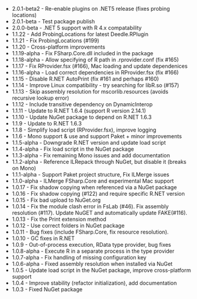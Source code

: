 * 2.0.1-beta2 - Re-enable plugins on .NET5 release (fixes probing locations)
* 2.0.1-beta - Test package publish
* 2.0.0-beta - .NET 5 support with R 4.x compatability
* 1.1.22 - Add ProbingLocations for latest Deedle.RPlugin
* 1.1.21 - Fix ProbingLocations (#199)
* 1.1.20 - Cross-platform improvements
* 1.1.19-alpha - Fix FSharp.Core.dll included in the package
* 1.1.18-alpha - Allow specifying of R path in .rprovider.conf (fix #165)
* 1.1.17 - Fix RProvider.fsx (#166), Mac loading and update dependenices
* 1.1.16-alpha - Load correct dependencies in RProvider.fsx (fix #166)
* 1.1.15 - Disable R.NET AutoPrint (fix #161 and perhaps #160)
* 1.1.14 - Improve Linux compatibility - try searching for libR.so (#157)
* 1.1.13 - Skip assembly resolution for mscorlib.resources (avoids recursive lookup error)
* 1.1.12 - Include transitive dependency on DynamicInterop
* 1.1.11 - Update to R.NET 1.6.4 (support R version 2.14.1)
* 1.1.10 - Update NuGet package to depend on R.NET 1.6.3
* 1.1.9 - Update to R.NET 1.6.3
* 1.1.8 - Simplify load script (RProvider.fsx), improve logging
* 1.1.6 - Mono support & use and support Paket + minor improvements
* 1.1.5-alpha - Downgrade R.NET version and update load script
* 1.1.4-alpha - Fix load script in the NuGet package
* 1.1.3-alpha - Fix remaining Mono issues and add documentation
* 1.1.2-alpha - Reference ILRepack through NuGet, but disable it (breaks on Mono)
* 1.1.1-alpha - Support Paket project structure, Fix ILMerge issues
* 1.1.0-alpha - ILMerge FSharp.Core and experimental Mac support
* 1.0.17 - Fix shadow copying when referenced via a NuGet package
* 1.0.16 - Fix shadow copying (#122) and require specific R.NET version
* 1.0.15 - Fix bad upload to NuGet.org
* 1.0.14 - Fix the module clash error in FsLab (#46). Fix assembly resolution (#117). Update NuGET and automatically update FAKE(#116).
* 1.0.13 - Fix the Print extension method
* 1.0.12 - Use correct folders in NuGet package
* 1.0.11 - Bug fixes (include FSharp.Core, fix resource resolution).
* 1.0.10 - GC fixes in R.NET
* 1.0.9 - Out-of-process execution, RData type provider, bug fixes
* 1.0.8-alpha - Execute R in a separate process in the type provider
* 1.0.7-alpha - Fix handling of missing configuration key
* 1.0.6-alpha - Fixed assembly resolution when installed via NuGet
* 1.0.5 - Update load script in the NuGet package, improve cross-platform support
* 1.0.4 - Improve stability (refactor initialization), add documentation
* 1.0.3 - Fixed NuGet package
